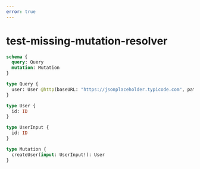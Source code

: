```yaml
---
error: true
---
```


# test-missing-mutation-resolver

```graphql @server
schema {
  query: Query
  mutation: Mutation
}

type Query {
  user: User @http(baseURL: "https://jsonplaceholder.typicode.com", path: "/user/1")
}

type User {
  id: ID
}

type UserInput {
  id: ID
}

type Mutation {
  createUser(input: UserInput!): User
}
```

